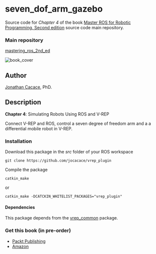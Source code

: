 # **seven\_dof\_arm\_gazebo**

Source code for _Chapter 4_ of the book [Master ROS for Robotic Programming, Second edition](https://www.packtpub.com/hardware-and-creative/mastering-ros-robotics-programming-second-edition) source code main repository.

### Main repository
[mastering\_ros\_2nd\_ed](https://github.com/jocacace/mastering_ros_2nd_ed)

![book_cover](http://wpage.unina.it/jonathan.cacace/Media/book_cover.png "mastering_ros_for_robotics_programming")

## **Author**
[Jonathan Cacace](http://wpage.unina.it/jonathan.cacace), PhD.


## **Description**

**Chapter 4**: Simulating Robots Using ROS
and V-REP

Connect V-REP and ROS, control a seven degree of freedom arm and a a differential mobile robot in V-REP. 

### **Installation** 
Download this package in the _src_ folder of your ROS workspace

```git clone https://github.com/jocacace/vrep_plugin```

Compile the package

```catkin_make```

or

```catkin_make -DCATCKIN_WHITELIST_PACKAGES="vrep_plugin"```

#### **Dependencies** 
This package depends from the [vrep\_common](https://github.com/jocacace/vrep_common) package.

### **Get this book** (in pre-order)
- [Packt Publishing](https://www.packtpub.com/hardware-and-creative/mastering-ros-robotics-programming-second-edition) 
- [Amazon](https://www.amazon.com/Mastering-ROS-Robotics-Programming-Second/dp/1788478959)
